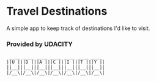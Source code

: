# Travel Destinations

A simple app to keep track of destinations I'd like to visit.

### Provided by UDACITY

```
 ____ ____ ____ ____ ____ ____ ____
||U |||D |||A |||C |||I |||T |||Y ||
||__|||__|||__|||__|||__|||__|||__||
|/__\|/__\|/__\|/__\|/__\|/__\|/__\|
```